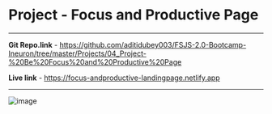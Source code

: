 # Project - Focus and Productive Page

---

**Git Repo.link** - <https://github.com/aditidubey003/FSJS-2.0-Bootcamp-Ineuron/tree/master/Projects/04_Project-%20Be%20Focus%20and%20Productive%20Page>

**Live link** - <https://focus-andproductive-landingpage.netlify.app>

--- 
![image](https://user-images.githubusercontent.com/114687199/211831246-3a49c8f0-8d9f-4515-a92e-e4343305f003.png)

